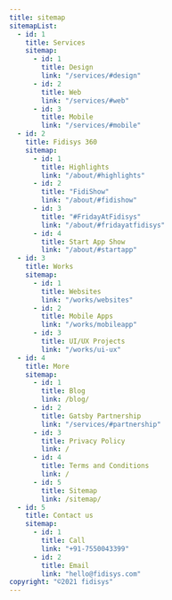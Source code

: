 ```yaml
---
title: sitemap
sitemapList:
  - id: 1
    title: Services
    sitemap:
      - id: 1
        title: Design
        link: "/services/#design"
      - id: 2
        title: Web
        link: "/services/#web"
      - id: 3
        title: Mobile
        link: "/services/#mobile"
  - id: 2
    title: Fidisys 360
    sitemap:
      - id: 1
        title: Highlights
        link: "/about/#highlights"
      - id: 2
        title: "FidiShow"
        link: "/about/#fidishow"
      - id: 3
        title: "#FridayAtFidisys"
        link: "/about/#fridayatfidisys"
      - id: 4
        title: Start App Show
        link: "/about/#startapp"
  - id: 3
    title: Works
    sitemap:
      - id: 1
        title: Websites
        link: "/works/websites"
      - id: 2
        title: Mobile Apps
        link: "/works/mobileapp"
      - id: 3
        title: UI/UX Projects
        link: "/works/ui-ux"
  - id: 4
    title: More
    sitemap:
      - id: 1
        title: Blog
        link: /blog/
      - id: 2
        title: Gatsby Partnership
        link: "/services/#partnership"
      - id: 3
        title: Privacy Policy
        link: /
      - id: 4
        title: Terms and Conditions
        link: /
      - id: 5
        title: Sitemap
        link: /sitemap/
  - id: 5
    title: Contact us
    sitemap:
      - id: 1
        title: Call
        link: "+91-7550043399"
      - id: 2
        title: Email
        link: "hello@fidisys.com"
copyright: "©2021 fidisys"
---
```

